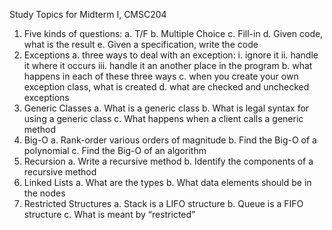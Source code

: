 Study Topics for Midterm I, CMSC204
1.	Five kinds of questions:
a.	T/F
b.	Multiple Choice
c.	Fill-in
d.	Given code, what is the result
e.	Given a specification, write the code
2.	Exceptions
a.	three ways to deal with an exception:
i.	ignore it
ii.	handle it where it occurs
iii.	handle it an another place in the program
b.	what happens in each of these three ways
c.	when you create your own exception class, what is created
d.	what are checked and unchecked exceptions
3.	Generic Classes
a.	What is a generic class
b.	What is legal syntax for using a generic class
c.	What happens when a client calls a generic method
4.	Big-O
a.	Rank-order various orders of magnitude
b.	Find the Big-O of a polynomial
c.	Find the Big-O of an algorithm
5.	Recursion
a.	Write a recursive method
b.	Identify the components of a recursive method
6.	Linked Lists
a.	What are the types
b.	What data elements should be in the nodes
7.	Restricted Structures
a.	Stack is a LIFO structure
b.	Queue is a FIFO structure
c.	What is meant by “restricted”

